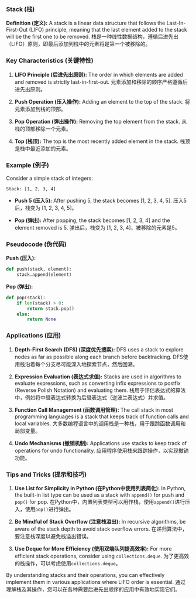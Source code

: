 ### Stack (栈)

**Definition (定义):**
A stack is a linear data structure that follows the Last-In-First-Out (LIFO) principle, meaning that the last element added to the stack will be the first one to be removed.
栈是一种线性数据结构，遵循后进先出（LIFO）原则，即最后添加到栈中的元素将是第一个被移除的。

### Key Characteristics (关键特性)

1. **LIFO Principle (后进先出原则):**
   The order in which elements are added and removed is strictly last-in-first-out.
   元素添加和移除的顺序严格遵循后进先出原则。

2. **Push Operation (压入操作):**
   Adding an element to the top of the stack.
   将元素添加到栈的顶部。
   
3. **Pop Operation (弹出操作):**
   Removing the top element from the stack.
   从栈的顶部移除一个元素。

4. **Top (栈顶):**
   The top is the most recently added element in the stack.
   栈顶是栈中最近添加的元素。

### Example (例子)

Consider a simple stack of integers:

```
Stack: [1, 2, 3, 4]
```

- **Push 5 (压入5):**
  After pushing 5, the stack becomes [1, 2, 3, 4, 5].
  压入5后，栈变为 [1, 2, 3, 4, 5]。
  
- **Pop (弹出):**
  After popping, the stack becomes [1, 2, 3, 4] and the element removed is 5.
  弹出后，栈变为 [1, 2, 3, 4]，被移除的元素是5。

### Pseudocode (伪代码)

**Push (压入):**
```python
def push(stack, element):
    stack.append(element)
```

**Pop (弹出):**
```python
def pop(stack):
    if len(stack) > 0:
        return stack.pop()
    else:
        return None
```

### Applications (应用)

1. **Depth-First Search (DFS) (深度优先搜索):**
   DFS uses a stack to explore nodes as far as possible along each branch before backtracking.
   DFS使用栈沿着每个分支尽可能深入地探索节点，然后回溯。
   
2. **Expression Evaluation (表达式求值):**
   Stacks are used in algorithms to evaluate expressions, such as converting infix expressions to postfix (Reverse Polish Notation) and evaluating them.
   栈用于评估表达式的算法中，例如将中缀表达式转换为后缀表达式（逆波兰表达式）并求值。
   
3. **Function Call Management (函数调用管理):**
   The call stack in most programming languages is a stack that keeps track of function calls and local variables.
   大多数编程语言中的调用栈是一种栈，用于跟踪函数调用和局部变量。
   
4. **Undo Mechanisms (撤销机制):**
   Applications use stacks to keep track of operations for undo functionality.
   应用程序使用栈来跟踪操作，以实现撤销功能。

### Tips and Tricks (提示和技巧)

1. **Use List for Simplicity in Python (在Python中使用列表简化):**
   In Python, the built-in list type can be used as a stack with `append()` for push and `pop()` for pop.
   在Python中，内置列表类型可以用作栈，使用`append()`进行压入，使用`pop()`进行弹出。
   
2. **Be Mindful of Stack Overflow (注意栈溢出):**
   In recursive algorithms, be aware of the stack depth to avoid stack overflow errors.
   在递归算法中，要注意栈深度以避免栈溢出错误。
   
3. **Use Deque for More Efficiency (使用双端队列提高效率):**
   For more efficient stack operations, consider using `collections.deque`.
   为了更高效的栈操作，可以考虑使用`collections.deque`。

By understanding stacks and their operations, you can effectively implement them in various applications where LIFO order is essential.
通过理解栈及其操作，您可以在各种需要后进先出顺序的应用中有效地实现它们。
